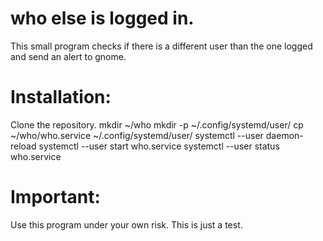 # who else is logged in.
This small program checks if there is a different user than the one logged and send an alert to gnome.


# Installation:
Clone the repository.
mkdir ~/who
mkdir -p ~/.config/systemd/user/
cp ~/who/who.service ~/.config/systemd/user/
systemctl --user daemon-reload
systemctl --user start who.service
systemctl --user status who.service

# Important:
Use this program under your own risk. 
This is just a test.